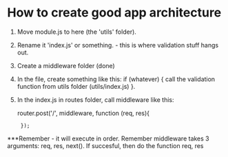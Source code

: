 # How to create good app architecture

1. Move module.js to here (the 'utils' folder).
2. Rename it 'index.js' or something. - this is where validation stuff hangs out.
3. Create a middleware folder (done)
4. In the file, create something like this:
    if (whatever) {
        call the validation function from utils folder (utils/index.js)
    }.
5. In the index.js in routes folder, call middleware like this:

    router.post('/', middleware, function (req, res){

        });

***Remember - it will execute in order. Remember middleware takes 3 arguments:
    req, res, next(). If succesful, then do the function req, res 
